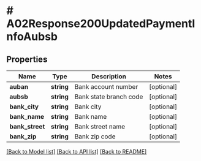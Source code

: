 # # A02Response200UpdatedPaymentInfoAubsb

## Properties

Name | Type | Description | Notes
------------ | ------------- | ------------- | -------------
**auban** | **string** | Bank account number | [optional]
**aubsb** | **string** | Bank state branch code | [optional]
**bank_city** | **string** | Bank city | [optional]
**bank_name** | **string** | Bank name | [optional]
**bank_street** | **string** | Bank street name | [optional]
**bank_zip** | **string** | Bank zip code | [optional]

[[Back to Model list]](../../README.md#models) [[Back to API list]](../../README.md#endpoints) [[Back to README]](../../README.md)
